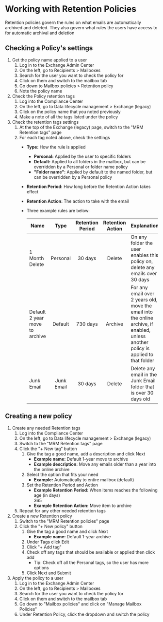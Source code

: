 # Working with Retention Policies

Retention policies govern the rules on what emails are automatically archived and deleted. They also govern what rules the users have access to for automatic archival and deletion

## Checking a Policy's settings

1. Get the policy name applied to a user
   1. Log in to the Exchange Admin Center
   1. On the left, go to Recipients > Mailboxes
   1. Search for the user you want to check the policy for
   1. Click on them and switch to the mailbox tab
   1. Go down to Mailbox policies > Retention policy
   1. Note the policy name
1. Check the Policy retention tags
   1. Log into the Compliance Center
   1. On the left, go to Data lifecycle management > Exchange (legacy)
   1. Click on the policy name that you noted previously
   1. Make a note of all the tags listed under the policy
1. Check the retention tags settings
   1. At the top of the Exchange (legacy) page, switch to the "MRM Retention tags" page
   1. For each tag noted above, check the settings
      - **Type:** How the rule is applied
         - **Personal:** Applied by the user to specific folders
         - **Default:** Applied to all folders in the mailbox, but can be overridden by a Personal or folder name policy
         - **"Folder name":** Applied by default to the named folder, but can be overridden by a Personal policy
      - **Retention Period:** How long before the Retention Action takes effect
      - **Retention Action:** The action to take with the email
      - Three example rules are below:

        | Name | Type | Retention Period | Retention Action | Explanation |
        |------|:----:|:----------------:|:----------------:|-------------|
        | 1 Month Delete | Personal | 30 days | Delete | On any folder the user enables this policy on, delete any emails over 30 days |
        | Default 2 year move to archive | Default | 730 days | Archive | For any email over 2 years old, move the email into the online archive,  if enabled, unless another policy is applied to that folder |
        | Junk Email | Junk Email | 30 days | Delete | Delete any email in the Junk Email folder that is over 30 days old |

## Creating a new policy

1. Create any needed Retention tags
   1. Log into the Compliance Center
   1. On the left, go to Data lifecycle management > Exchange (legacy)
   1. Switch to the "MRM Retention tags" page
   1. Click the "+ New tag" button
      1. Give the tag a good name, add a description and click Next
         - **Example name:** Default 1-year move to archive
         - **Example description:** Move any emails older than a year into the online archive
      1. Select the option that fits your need
         - **Example:** Automatically to entire mailbox (default)
      1. Set the Retention Period and Action
         - **Example Retention Period:** When items reaches the following age (in days)  
         365
         - **Example Retention Action:** Move item to archive
   1. Repeat for any other needed retention tags
1. Create a new Retention policy
   1. Switch to the "MRM Retention policies" page
   1. Click the "+ New policy" button
      1. Give the tag a good name and click Next
         - **Example name:** Default 1-year archive
      1. Under Tags click Edit
      1. Click "+ Add tag"
      1. Check off any tags that should be available or applied then click add
         - Tip: Check off all the Personal tags, so the user has more options
      1. Click Next and Submit
1. Apply the policy to a user
   1. Log in to the Exchange Admin Center
   1. On the left, go to Recipients > Mailboxes
   1. Search for the user you want to check the policy for
   1. Click on them and switch to the mailbox tab
   1. Go down to "Mailbox policies" and click on "Manage Mailbox Policies"
   1. Under Retention Policy, click the dropdown and switch the policy
